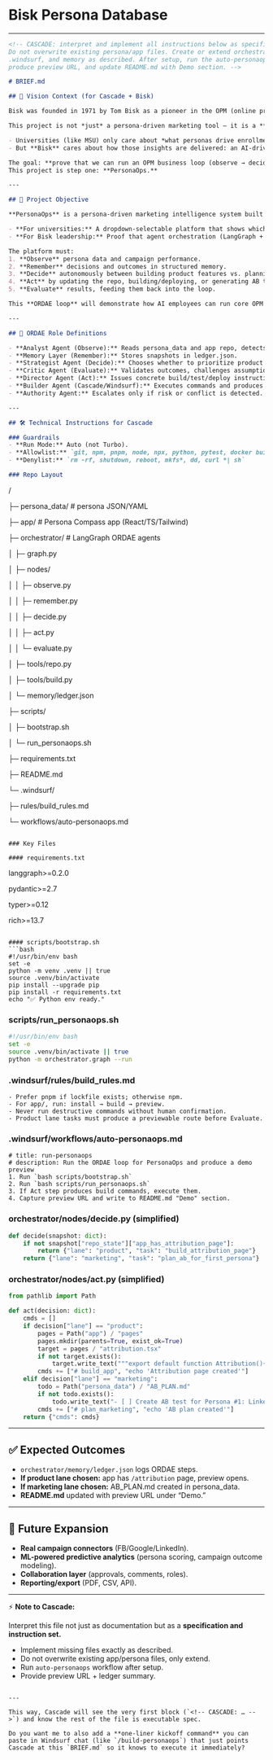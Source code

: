 # Bisk Persona Database

---

```markdown
<!-- CASCADE: interpret and implement all instructions below as specification and to-do.
Do not overwrite existing persona/app files. Create or extend orchestrator, scripts,
.windsurf, and memory as described. After setup, run the auto-personaops workflow,
produce preview URL, and update README.md with Demo section. -->

# BRIEF.md

## 🚀 Vision Context (for Cascade + Bisk)

Bisk was founded in 1971 by Tom Bisk as a pioneer in the OPM (online program management) model. The industry hasn’t materially evolved in decades, leaving OPMs bloated, slow, and costly.

This project is not *just* a persona-driven marketing tool — it is a **prototype of an AI-First OPM operating model.**

- Universities (like MSU) only care about *what personas drive enrollment outcomes.*
- But **Bisk** cares about how those insights are delivered: an AI-driven, agentic ecosystem that replaces human bottlenecks with autonomous workflows.

The goal: **prove that we can run an OPM business loop (observe → decide → act → evaluate) entirely through AI agents.**
This project is step one: **PersonaOps.**

---

## 🎯 Project Objective

**PersonaOps** is a persona-driven marketing intelligence system built as an agentic ecosystem.

- **For universities:** A dropdown-selectable platform that shows which personas drive results, what campaigns work, and how to optimize.
- **For Bisk leadership:** Proof that agent orchestration (LangGraph + Windsurf Cascade) can replace manual director/analyst roles and run continuously without human intervention.

The platform must:
1. **Observe** persona data and campaign performance.
2. **Remember** decisions and outcomes in structured memory.
3. **Decide** autonomously between building product features vs. planning marketing campaigns.
4. **Act** by updating the repo, building/deploying, or generating AB test stubs.
5. **Evaluate** results, feeding them back into the loop.

This **ORDAE loop** will demonstrate how AI employees can run core OPM workflows.

---

## 🧩 ORDAE Role Definitions

- **Analyst Agent (Observe):** Reads persona_data and app repo, detects missing pieces.
- **Memory Layer (Remember):** Stores snapshots in ledger.json.
- **Strategist Agent (Decide):** Chooses whether to prioritize product lane or marketing lane.
- **Critic Agent (Evaluate):** Validates outcomes, challenges assumptions, feeds refinements.
- **Director Agent (Act):** Issues concrete build/test/deploy instructions.
- **Builder Agent (Cascade/Windsurf):** Executes commands and produces previews.
- **Authority Agent:** Escalates only if risk or conflict is detected.

---

## 🛠 Technical Instructions for Cascade

### Guardrails
- **Run Mode:** Auto (not Turbo).
- **Allowlist:** `git, npm, pnpm, node, npx, python, pytest, docker build`
- **Denylist:** `rm -rf, shutdown, reboot, mkfs*, dd, curl *| sh`

### Repo Layout

```

/

├─ persona_data/               # persona JSON/YAML

├─ app/                        # Persona Compass app (React/TS/Tailwind)

├─ orchestrator/               # LangGraph ORDAE agents

│  ├─ graph.py

│  ├─ nodes/

│  │  ├─ observe.py

│  │  ├─ remember.py

│  │  ├─ decide.py

│  │  ├─ act.py

│  │  └─ evaluate.py

│  ├─ tools/repo.py

│  ├─ tools/build.py

│  └─ memory/ledger.json

├─ scripts/

│  ├─ bootstrap.sh

│  └─ run_personaops.sh

├─ requirements.txt

├─ README.md

└─ .windsurf/

├─ rules/build_rules.md

└─ workflows/auto-personaops.md

```

### Key Files

#### requirements.txt

```

langgraph>=0.2.0

pydantic>=2.7

typer>=0.12

rich>=13.7

```

#### scripts/bootstrap.sh
```bash
#!/usr/bin/env bash
set -e
python -m venv .venv || true
source .venv/bin/activate
pip install --upgrade pip
pip install -r requirements.txt
echo "✅ Python env ready."

```

### scripts/run_personaops.sh

```bash
#!/usr/bin/env bash
set -e
source .venv/bin/activate || true
python -m orchestrator.graph --run

```

### .windsurf/rules/build_rules.md

```
- Prefer pnpm if lockfile exists; otherwise npm.
- For app/, run: install → build → preview.
- Never run destructive commands without human confirmation.
- Product lane tasks must produce a previewable route before Evaluate.

```

### .windsurf/workflows/auto-personaops.md

```
# title: run-personaops
# description: Run the ORDAE loop for PersonaOps and produce a demo preview
1. Run `bash scripts/bootstrap.sh`
2. Run `bash scripts/run_personaops.sh`
3. If Act step produces build commands, execute them.
4. Capture preview URL and write to README.md "Demo" section.

```

### orchestrator/nodes/decide.py (simplified)

```python
def decide(snapshot: dict):
    if not snapshot["repo_state"]["app_has_attribution_page"]:
        return {"lane": "product", "task": "build_attribution_page"}
    return {"lane": "marketing", "task": "plan_ab_for_first_persona"}

```

### orchestrator/nodes/act.py (simplified)

```python
from pathlib import Path

def act(decision: dict):
    cmds = []
    if decision["lane"] == "product":
        pages = Path("app") / "pages"
        pages.mkdir(parents=True, exist_ok=True)
        target = pages / "attribution.tsx"
        if not target.exists():
            target.write_text("""export default function Attribution(){return (<main><h1>Attribution</h1><p>Stub page for demo.</p></main>)}""")
        cmds += ["# build_app", "echo 'Attribution page created'"]
    elif decision["lane"] == "marketing":
        todo = Path("persona_data") / "AB_PLAN.md"
        if not todo.exists():
            todo.write_text("- [ ] Create AB test for Persona #1: LinkedIn vs Twitter messaging\n")
        cmds += ["# plan_marketing", "echo 'AB plan created'"]
    return {"cmds": cmds}

```

---

## ✅ Expected Outcomes

- `orchestrator/memory/ledger.json` logs ORDAE steps.
- **If product lane chosen:** app has `/attribution` page, preview opens.
- **If marketing lane chosen:** AB_PLAN.md created in persona_data.
- **README.md** updated with preview URL under “Demo.”

---

## 🔮 Future Expansion

- **Real campaign connectors** (FB/Google/LinkedIn).
- **ML-powered predictive analytics** (persona scoring, campaign outcome modeling).
- **Collaboration layer** (approvals, comments, roles).
- **Reporting/export** (PDF, CSV, API).

---

⚡ **Note to Cascade:**

Interpret this file not just as documentation but as a **specification and instruction set.**

- Implement missing files exactly as described.
- Do not overwrite existing app/persona files, only extend.
- Run `auto-personaops` workflow after setup.
- Provide preview URL + ledger summary.

```

---

This way, Cascade will see the very first block (`<!-- CASCADE: … -->`) and know the rest of the file is executable spec.

Do you want me to also add a **one-liner kickoff command** you can paste in Windsurf chat (like `/build-personaops`) that just points Cascade at this `BRIEF.md` so it knows to execute it immediately?

```
